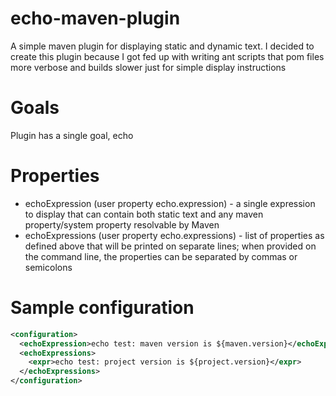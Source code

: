 # echo-maven-plugin
A simple maven plugin for displaying static and dynamic text. I decided to create this plugin because I got fed up with writing ant scripts that pom files more verbose and builds slower just for simple display instructions

# Goals
Plugin has a single goal, echo

# Properties
* echoExpression (user property echo.expression) - a single expression to display that can contain both static text and any maven property/system property resolvable by Maven
* echoExpressions (user property echo.expressions) - list of properties as defined above that will be printed on separate lines; when provided on the command line, the properties can be separated by commas or semicolons

# Sample configuration
````xml
<configuration>
  <echoExpression>echo test: maven version is ${maven.version}</echoExpression>
  <echoExpressions>
    <expr>echo test: project version is ${project.version}</expr>
  </echoExpressions>
</configuration>
````

